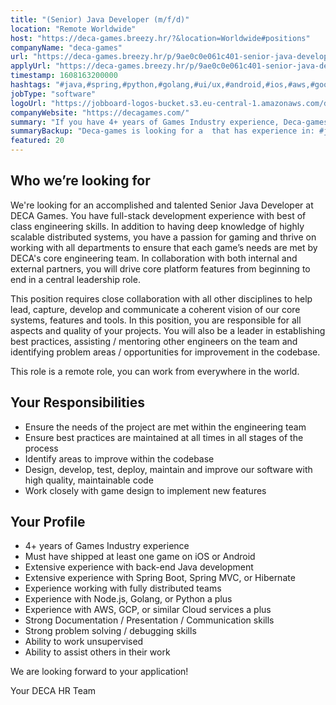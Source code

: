 ```yaml
---
title: "(Senior) Java Developer (m/f/d)"
location: "Remote Worldwide"
host: "https://deca-games.breezy.hr/?&location=Worldwide#positions"
companyName: "deca-games"
url: "https://deca-games.breezy.hr/p/9ae0c0e061c401-senior-java-developer-m-f-d"
applyUrl: "https://deca-games.breezy.hr/p/9ae0c0e061c401-senior-java-developer-m-f-d/apply"
timestamp: 1608163200000
hashtags: "#java,#spring,#python,#golang,#ui/ux,#android,#ios,#aws,#googlecloud"
jobType: "software"
logoUrl: "https://jobboard-logos-bucket.s3.eu-central-1.amazonaws.com/deca-games"
companyWebsite: "https://decagames.com/"
summary: "If you have 4+ years of Games Industry experience, Deca-games has a job opening for a "
summaryBackup: "Deca-games is looking for a  that has experience in: #java, #spring, #python."
featured: 20
---
```


## Who we’re looking for

We're looking for an accomplished and talented Senior Java Developer at DECA Games. You have full-stack development experience with best of class engineering skills. In addition to having deep knowledge of highly scalable distributed systems, you have a passion for gaming and thrive on working with all departments to ensure that each game’s needs are met by DECA's core engineering team. In collaboration with both internal and external partners, you will drive core platform features from beginning to end in a central leadership role.

This position requires close collaboration with all other disciplines to help lead, capture, develop and communicate a coherent vision of our core systems, features and tools. In this position, you are responsible for all aspects and quality of your projects. You will also be a leader in establishing best practices, assisting / mentoring other engineers on the team and identifying problem areas / opportunities for improvement in the codebase.

This role is a remote role, you can work from everywhere in the world.

## Your Responsibilities

*   Ensure the needs of the project are met within the engineering team
*   Ensure best practices are maintained at all times in all stages of the process
*   Identify areas to improve within the codebase
*   Design, develop, test, deploy, maintain and improve our software with high quality, maintainable code
*   Work closely with game design to implement new features

## Your Profile

*   4+ years of Games Industry experience
*   Must have shipped at least one game on iOS or Android
*   Extensive experience with back-end Java development
*   Extensive experience with Spring Boot, Spring MVC, or Hibernate
*   Experience working with fully distributed teams
*   Experience with Node.js, Golang, or Python a plus
*   Experience with AWS, GCP, or similar Cloud services a plus
*   Strong Documentation / Presentation / Communication skills
*   Strong problem solving / debugging skills
*   Ability to work unsupervised
*   Ability to assist others in their work

We are looking forward to your application!

Your DECA HR Team
